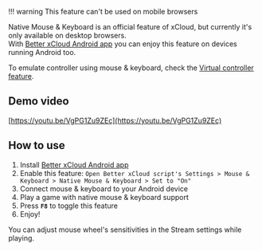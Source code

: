 !!! warning
    This feature can't be used on mobile browsers

Native Mouse & Keyboard is an official feature of xCloud, but currently it's only available on desktop browsers.  
With [Better xCloud Android app](android.md) you can enjoy this feature on devices running Android too.  
  
To emulate controller using mouse & keyboard, check the [Virtual controller feature](mouse-and-keyboard.md).
  
## Demo video
[https://youtu.be/VgPG1Zu9ZEc](https://youtu.be/VgPG1Zu9ZEc)


## How to use
1. Install [Better xCloud Android app](android.md)
2. Enable this feature: `Open Better xCloud script's Settings > Mouse & Keyboard > Native Mouse & Keyboard > Set to "On"`
3. Connect mouse & keyboard to your Android device
4. Play a game with native mouse & keyboard support
5. Press **`F8`** to toggle this feature
6. Enjoy!


You can adjust mouse wheel's sensitivities in the Stream settings while playing.
